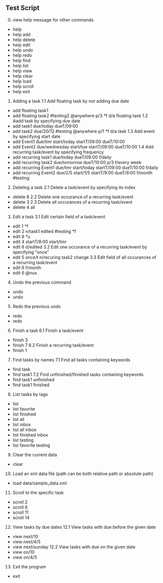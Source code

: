 ## Test Script

0. view help message for other commands
  * help
  * help add
  * help delete
  * help edit
  * help undo
  * help redo
  * help find
  * help list
  * help view
  * help clear
  * help load
  * help scroll
  * help exit
  

1. Adding a task
  1.1 Add floating task by not adding due date
  * add floating task1
  * add floating task2 #testing2 @anywhere p/3 *f d/a floating task
  1.2 Aadd task by specifying due date
  * add task1 due/today dueT/09:00
  * add task2 due/20/12 #testing @anywhere p/1 *f d/a task
  1.3 Add event by specifying start date
  * add Event1 due/tmr start/today startT/09:00 dueT/10:00
  * add Event2 due/wednesday start/tue startT/09:00 dueT/10:00
  1.4 Add recurring task/event by specifying frequency
  * add recurring task1 due/today dueT/09:00 f/daily
  * add recurring task2 due/tomorrow dueT/10:00 p/3 f/every week
  * add recurring Event1 due/tmr start/today startT/09:00 dueT/10:00 f/daily
  * add recurring Event2 due/2/5 start/1/5 startT/9:00 dueT/9:00 f/month #testing
  

2. Deleting a task
  2.1 Delete a task/event by specifying its index
  * delete 8
  2.2 Delete one occurance of a recurring task/event
  * delete 3
  2.3 Delete all occurances of a recurring task/event
  * delete 4 all
  

3. Edit a task
  3.1 Edit certain field of a task/event
  * edit 1 *f
  * edit 2 n/task1 edited #testing *f
  * edit 8 *u
  * edit 4 startT/8:00 start/tmr
  * edit 6 d/edited
  3.2 Edit one occurance of a recurring task/event by specifying "once"
  * edit 5 once/t n/recuring task2 change
  3.3 Edit field of all occurances of a recurring task/event
  * edit 6 f/month
  * edit 6 @nus
  

4. Undo the previous command
  * undo
  * undo
  

5. Redo the previous undo
  * redo
  * redo
  

6. Finish a task
  6.1 Finish a task/event
  * finish 3
  * finish 7
  6.2 Finish a recurring task/event
  * finish 1
 

7. Find tasks by names
  7.1 Find all tasks containing keywords
  * find task
  * find task1
  7.2 Find unfinished/finished tasks containing keywords
  * find task1 unfinished
  * find task1 finished
  

8. List tasks by tags
  * list
  * list favorite
  * list finished
  * list all
  * list inbox
  * list all inbox 
  * list finished inbox
  * list testing
  * list favorite testing
  

9. Clear the current data
  * clear
  

10. Load an xml data file (path can be both relative path or absolute path)
  * load data/sample_data.xml
  

11. Scroll to the specific task
  * scroll 2
  * scroll 6
  * scroll 11
  * scroll 14
  

12. View tasks by due dates
  12.1 View tasks with due before the given date
  * view next/10
  * view next/4/5
  * view next/sunday
  12.2 View tasks with due on the given date
  * view on/10
  * view on/4/5
  

13. Exit the program
  * exit
  
